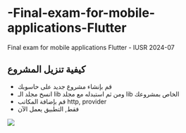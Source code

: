 # -Final-exam-for-mobile-applications-Flutter
  Final exam for mobile applications Flutter - IUSR 2024-07


## كيفية تنزيل المشروع 
- قم بإنشاء مشروع جديد على حاسوبك
- انسخ مجلد الـ lib ومن ثم استبدله مع مجلد lib الخاص بمشروعك
- قم بإضافة المكاتب http, provider
- فقط, التطبيق يعمل الآن


<img src="![Uploading Screenshot 2024-07-30 205302.png…]()"/>
